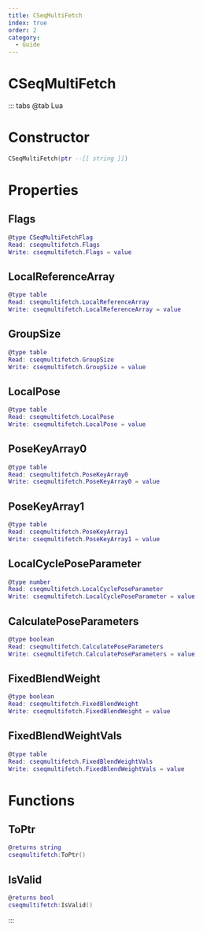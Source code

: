 ```yaml
---
title: CSeqMultiFetch
index: true
order: 2
category:
  - Guide
---
```


# CSeqMultiFetch

::: tabs
@tab Lua
# Constructor
```lua
CSeqMultiFetch(ptr --[[ string ]])
```
# Properties
## Flags 
```lua
@type CSeqMultiFetchFlag
Read: cseqmultifetch.Flags
Write: cseqmultifetch.Flags = value
```
## LocalReferenceArray 
```lua
@type table
Read: cseqmultifetch.LocalReferenceArray
Write: cseqmultifetch.LocalReferenceArray = value
```
## GroupSize 
```lua
@type table
Read: cseqmultifetch.GroupSize
Write: cseqmultifetch.GroupSize = value
```
## LocalPose 
```lua
@type table
Read: cseqmultifetch.LocalPose
Write: cseqmultifetch.LocalPose = value
```
## PoseKeyArray0 
```lua
@type table
Read: cseqmultifetch.PoseKeyArray0
Write: cseqmultifetch.PoseKeyArray0 = value
```
## PoseKeyArray1 
```lua
@type table
Read: cseqmultifetch.PoseKeyArray1
Write: cseqmultifetch.PoseKeyArray1 = value
```
## LocalCyclePoseParameter 
```lua
@type number
Read: cseqmultifetch.LocalCyclePoseParameter
Write: cseqmultifetch.LocalCyclePoseParameter = value
```
## CalculatePoseParameters 
```lua
@type boolean
Read: cseqmultifetch.CalculatePoseParameters
Write: cseqmultifetch.CalculatePoseParameters = value
```
## FixedBlendWeight 
```lua
@type boolean
Read: cseqmultifetch.FixedBlendWeight
Write: cseqmultifetch.FixedBlendWeight = value
```
## FixedBlendWeightVals 
```lua
@type table
Read: cseqmultifetch.FixedBlendWeightVals
Write: cseqmultifetch.FixedBlendWeightVals = value
```
# Functions
## ToPtr
```lua
@returns string
cseqmultifetch:ToPtr()
```
## IsValid
```lua
@returns bool
cseqmultifetch:IsValid()
```

:::